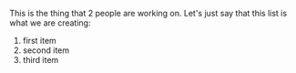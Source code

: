 This is the thing that 2 people are working on.
Let's just say that this list is what we are creating:
1. first item  
2. second item  
3. third item  
